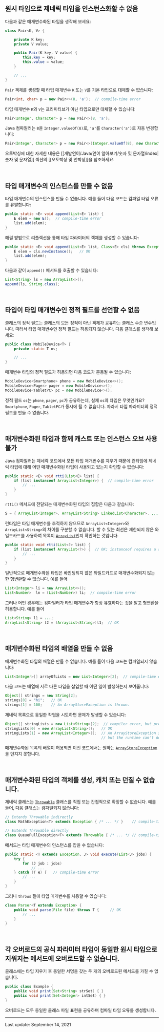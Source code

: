 ## 원시 타입으로 제네릭 타입을 인스턴스화할 수 없음

다음과 같은 매개변수화된 타입을 생각해 보세요:

```java
class Pair<K, V> {

    private K key;
    private V value;

    public Pair(K key, V value) {
        this.key = key;
        this.value = value;
    }

    // ...
}
```

`Pair` 객체를 생성할 때 타입 매개변수 `K` 또는 `V`를 기본 타입으로 대체할 수 없습니다:

```java
Pair<int, char> p = new Pair<>(8, 'a');  // compile-time error
```

타입 매개변수 `K`와 `V`는 프리미티브가 아닌 타입으로만 대체할 수 있습니다:

```java
Pair<Integer, Character> p = new Pair<>(8, 'a');
```

Java 컴파일러는 `8`을 `Integer.valueOf(8)`로, `'a'`를 `Character('a')`로 자동 변경합니다:

```java
Pair<Integer, Character> p = new Pair<>(Integer.valueOf(8), new Character('a'));
```

오토박싱에 대한 자세한 내용은 [[개발언어/Java/언어 알아보기/숫자 및 문자열/index|숫자 및 문자열]] 섹션의 [[오토박싱 및 언박싱]]을 참조하세요.

 

## 타입 매개변수의 인스턴스를 만들 수 없음

타입 매개변수의 인스턴스를 만들 수 없습니다. 예를 들어 다음 코드는 컴파일 타임 오류를 유발합니다:

```java
public static <E> void append(List<E> list) {
    E elem = new E();  // compile-time error
    list.add(elem);
}
```

해결 방법으로 리플렉션을 통해 타입 파라미터의 객체를 생성할 수 있습니다:

```java
public static <E> void append(List<E> list, Class<E> cls) throws Exception {
    E elem = cls.newInstance();   // OK
    list.add(elem);
}
```

다음과 같이 `append()` 메서드를 호출할 수 있습니다:

```java
List<String> ls = new ArrayList<>();
append(ls, String.class);
```

 

## 타입이 타입 매개변수인 정적 필드를 선언할 수 없음

클래스의 정적 필드는 클래스의 모든 정적이 아닌 객체가 공유하는 클래스 수준 변수입니다. 따라서 타입 매개변수인 정적 필드는 허용되지 않습니다. 다음 클래스를 생각해 보세요:

```java
public class MobileDevice<T> {
    private static T os;

    // ...
}
```

매개변수 타입의 정적 필드가 허용되면 다음 코드가 혼동될 수 있습니다:

```java
MobileDevice<Smartphone> phone = new MobileDevice<>();
MobileDevice<Pager> pager = new MobileDevice<>();
MobileDevice<TabletPC> pc = new MobileDevice<>();
```

정적 필드 `os`는 `phone`, `pager`, `pc`가 공유하는데, 실제 `os`의 타입은 무엇인가요? `Smartphone`, `Pager`, `TabletPC`가 동시에 될 수 없습니다. 따라서 타입 파라미터의 정적 필드를 만들 수 없습니다.

 

## 매개변수화된 타입과 함께 캐스트 또는 인스턴스 오브 사용 불가

Java 컴파일러는 제네릭 코드에서 모든 타입 매개변수를 지우기 때문에 런타임에 제네릭 타입에 대해 어떤 매개변수화된 타입이 사용되고 있는지 확인할 수 없습니다:

```java
public static <E> void rtti(List<E> list) {
    if (list instanceof ArrayList<Integer>) {  // compile-time error
        // ...
    }
}
```

`rtti()` 메서드에 전달되는 매개변수화된 타입의 집합은 다음과 같습니다:

```java
S = { ArrayList<Integer>, ArrayList<String> LinkedList<Character>, ... }
```

런타임은 타입 매개변수를 추적하지 않으므로 `ArrayList<Integer>`와 `ArrayList<String>`의 차이를 구분할 수 없습니다. 할 수 있는 최선은 제한되지 않은 와일드카드를 사용하여 목록이 [`ArrayList`](https://docs.oracle.com/en/java/javase/22/docs/api/java.base/java/util/ArrayList.html)인지 확인하는 것입니다:

```java
public static void rtti(List<?> list) {
    if (list instanceof ArrayList<?>) {  // OK; instanceof requires a reifiable type
        // ...
    }
}
```

일반적으로 매개변수화된 타입은 바인딩되지 않은 와일드카드로 매개변수화되지 않는 한 형변환할 수 없습니다. 예를 들어

```java
List<Integer> li = new ArrayList<>();
List<Number>  ln = (List<Number>) li;  // compile-time error
```

그러나 어떤 경우에는 컴파일러가 타입 매개변수가 항상 유효하다는 것을 알고 형변환을 허용합니다. 예를 들어

```java
List<String> l1 = ...;
ArrayList<String> l2 = (ArrayList<String>)l1;  // OK
```

 

## 매개변수화된 타입의 배열을 만들 수 없음

매개변수화된 타입의 배열은 만들 수 없습니다. 예를 들어 다음 코드는 컴파일되지 않습니다:

```java
List<Integer>[] arrayOfLists = new List<Integer>[2];  // compile-time error
```

다음 코드는 배열에 서로 다른 타입을 삽입할 때 어떤 일이 발생하는지 보여줍니다:

```java
Object[] strings = new String[2];
strings[0] = "hi";   // OK
strings[1] = 100;    // An ArrayStoreException is thrown.
```

제네릭 목록으로 동일한 작업을 시도하면 문제가 발생할 수 있습니다:

```java
Object[] stringLists = new List<String>[2];  // compiler error, but pretend it's allowed
stringLists[0] = new ArrayList<String>();   // OK
stringLists[1] = new ArrayList<Integer>();  // An ArrayStoreException should be thrown,
                                            // but the runtime can't detect it.
```

매개변수화된 목록의 배열이 허용되면 이전 코드에서는 원하는 [`ArrayStoreException`](https://docs.oracle.com/en/java/javase/22/docs/api/java.base/java/lang/ArrayStoreException.html)을 던지지 못합니다.

 

## 매개변수화된 타입의 객체를 생성, 캐치 또는 던질 수 없습니다.

제네릭 클래스는 [`Throwable`](https://docs.oracle.com/en/java/javase/22/docs/api/java.base/java/lang/Throwable.html) 클래스를 직접 또는 간접적으로 확장할 수 없습니다. 예를 들어, 다음 클래스는 컴파일되지 않습니다:

```java
// Extends Throwable indirectly
class MathException<T> extends Exception { /* ... */ }    // compile-time error

// Extends Throwable directly
class QueueFullException<T> extends Throwable { /* ... */ // compile-time error
```

메서드는 타입 매개변수의 인스턴스를 잡을 수 없습니다:

```java
public static <T extends Exception, J> void execute(List<J> jobs) {
    try {
        for (J job : jobs)
            // ...
    } catch (T e) {   // compile-time error
        // ...
    }
}
```

그러나 `throws` 절에 타입 매개변수를 사용할 수 있습니다:

```java
class Parser<T extends Exception> {
    public void parse(File file) throws T {     // OK
        // ...
    }
}
```

 

## 각 오버로드의 공식 파라미터 타입이 동일한 원시 타입으로 지워지는 메서드에 오버로드할 수 없습니다.

클래스에는 타입 지우기 후 동일한 서명을 갖는 두 개의 오버로드된 메서드를 가질 수 없습니다.

```java
public class Example {
    public void print(Set<String> strSet) { }
    public void print(Set<Integer> intSet) { }
}
```

오버로드는 모두 동일한 클래스 파일 표현을 공유하며 컴파일 타임 오류를 생성합니다.

---
Last update: September 14, 2021
